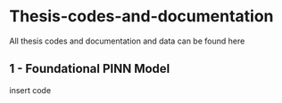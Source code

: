 # Thesis-codes-and-documentation
All thesis codes and documentation and data can be found here

## 1 - Foundational PINN Model

insert code
